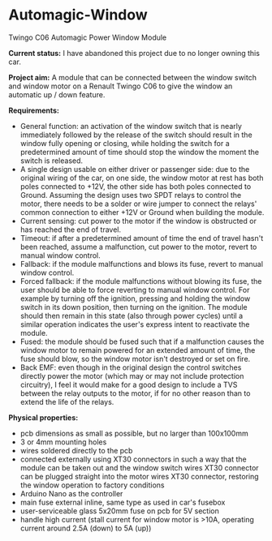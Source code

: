 # Automagic-Window
Twingo C06 Automagic Power Window Module

**Current status:** I have abandoned this project due to no longer owning this car.

**Project aim:** A module that can be connected between the window switch and window motor on a Renault Twingo C06 to give the window an automatic up / down feature.

**Requirements:**
- General function: an activation of the window switch that is nearly immediately followed by the release of the switch should result in the window fully opening or closing, while holding the switch for a predetermined amount of time should stop the window the moment the switch is released.
- A single design usable on either driver or passenger side: due to the original wiring of the car, on one side, the window motor at rest has both poles connected to +12V, the other side has both poles connected to Ground. Assuming the design uses two SPDT relays to control the motor, there needs to be a solder or wire jumper to connect the relays' common connection to either +12V or Ground when building the module.
- Current sensing: cut power to the motor if the window is obstructed or has reached the end of travel.
- Timeout: if after a predetermined amount of time the end of travel hasn't been reached, assume a malfunction, cut power to the motor, revert to manual window control.
- Fallback: if the module malfunctions and blows its fuse, revert to manual window control.
- Forced fallback: if the module malfunctions without blowing its fuse, the user should be able to force reverting to manual window control. For example by turning off the ignition, pressing and holding the window switch in its down position, then turning on the ignition. The module should then remain in this state (also through power cycles) until a similar operation indicates the user's express intent to reactivate the module.
- Fused: the module should be fused such that if a malfunction causes the window motor to remain powered for an extended amount of time, the fuse should blow, so the window motor isn't destroyed or set on fire.
- Back EMF: even though in the original design the control switches directly power the motor (which may or may not include protection circuitry), I feel it would make for a good design to include a TVS between the relay outputs to the motor, if for no other reason than to extend the life of the relays.

**Physical properties:**
- pcb dimensions as small as possible, but no larger than 100x100mm
- 3 or 4mm mounting holes
- wires soldered directly to the pcb
- connected externally using XT30 connectors in such a way that the module can be taken out and the window switch wires XT30 connector can be plugged straight into the motor wires XT30 connector, restoring the window operation to factory conditions
- Arduino Nano as the controller
- main fuse external inline, same type as used in car's fusebox
- user-serviceable glass 5x20mm fuse on pcb for 5V section
- handle high current (stall current for window motor is >10A, operating current around 2.5A (down) to 5A (up))
